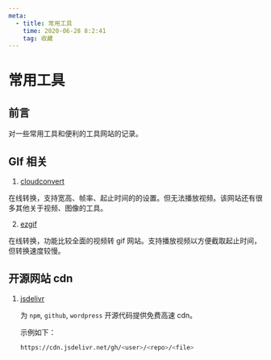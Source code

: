 ```yaml
---
meta:
  - title: 常用工具
    time: 2020-06-28 8:2:41
    tag: 收藏
---
```


# 常用工具

## 前言

对一些常用工具和便利的工具网站的记录。

<!-- more -->

## GIf 相关

1. [cloudconvert](https://cloudconvert.com/mp4-to-gif)

在线转换，支持宽高、帧率、起止时间的的设置。但无法播放视频。该网站还有很多其他关于视频、图像的工具。

2. [ezgif](https://ezgif.com/video-to-gif)

在线转换，功能比较全面的视频转 gif 网站。支持播放视频以方便截取起止时间，但转换速度较慢。

## 开源网站 cdn

1. [jsdelivr](http://www.jsdelivr.com)

   为 `npm`, `github`, `wordpress` 开源代码提供免费高速 cdn。

   示例如下：

   ```bash
   https://cdn.jsdelivr.net/gh/<user>/<repo>/<file>
   ```

